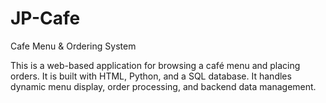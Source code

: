 # JP-Cafe
Cafe Menu & Ordering System 

This is a web-based application for browsing a café menu and placing orders. It is built with HTML, Python, and a SQL database. It handles dynamic menu display, order processing, and backend data management.

